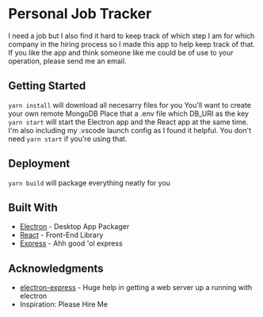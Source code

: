 # Personal Job Tracker

I need a job but I also find it hard to keep track of which step I am for which company in the hiring process so I made this app to help keep track of that. If you like the app and think someone like me could be of use to your operation, please send me an email. 

## Getting Started

```yarn install``` will download all necesarry files for you
You'll want to create your own remote MongoDB
Place that a .env file which DB_URI as the key
```yarn start``` will start the Electron app and the React app at the same time.  
I'm also including my .vscode launch config as I found it helpful. You don't need ```yarn start``` if you're using that.


## Deployment

```yarn build``` will package everything neatly for you

## Built With

* [Electron](https://electronjs.org/docs) - Desktop App Packager
* [React](https://reactjs.org/) - Front-End Library
* [Express](https://expressjs.com/en/api.html) -  Ahh good 'ol express


## Acknowledgments

* [electron-express](https://github.com/jasonhenderson/electron-express) - Huge help in getting a web server up a running with electron
* Inspiration: Please Hire Me